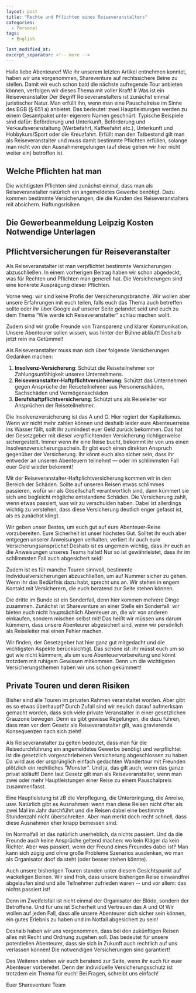 ```yaml
---
layout: post
title: "Rechte und Pflichten eines Reiseveranstalters"
categories:
  - Personal
tags:
  - English

last_modified_at: 
excerpt_separator: <!-- more -->
---
```


Hallo liebe Abenteurer! Wie ihr unserem letzten Artikel entnehmen konntet, haben wir uns vorgenommen, Shareventure auf rechtssichere Beine zu stellen. Damit wir euch schon bald die nächste aufregende Tour anbieten können, verfolgen wir dieses Thema mit voller Kraft! # Was ist ein Reiseveranstalter Der Begriff Reiseveranstalters ist zunächst einmal juristischer Natur. Man erfüllt ihn, wenn man eine Pauschalreise im Sinne des BGB (§ 651 a) anbietet. Das bedeutet: zwei Hauptleistungen werden zu einem Gesamtpaket unter eigenem Namen geschnürt. Typische Beispiele sind dafür: Beförderung und Unterkunft, Beförderung und Verkaufsveranstaltung (Werbefahrt, Kaffeefahrt etc.), Unterkunft und Hobbykurs/Sport oder die Kreuzfahrt. Erfüllt man den Tatbestand gilt man als Reiseveranstalter und muss damit bestimmte Pflichten erfüllen, solange man nicht von den Ausnahmeregelungen (auf diese gehen wir hier nicht weiter ein) betroffen ist.

<!-- more -->

## Welche Pflichten hat man

Die wichtigsten Pflichten sind zunächst einmal, dass man als Reiseveranstalter natürlich ein angemeldetes Gewerbe benötigt. Dazu kommen bestimmte Versicherungen, die die Kunden des Reiseveranstalters mit absichern. Haftungsrisiken 

## Die Gewerbeanmeldung Leipzig Kosten Notwendige Unterlagen

## Pflichtversicherungen für Reiseveranstalter

Als Reiseveranstalter ist man verpflichtet bestimmte Versicherungen abzuschließen. In einem vorherigen Beitrag haben wir schon abgedeckt, was für Rechten und Pflichten man generell hat. Die Versicherungen sind eine konkrete Ausprägung dieser Pflichten.

Vorne weg: wir sind keine Profis der Versicherungsbranche. Wir wollen aber unsere Erfahrungen mit euch teilen, falls euch das Thema auch betreffen sollte oder ihr über Google auf unserer Seite gelandet seid und euch zu dem Thema “Wie werde ich Reiseveranstalter” schlau machen wollt.

Zudem sind wir große Freunde von Transparenz und klarer Kommunikation. Unsere Abenteurer sollen wissen, was hinter der Bühne abläuft! Deshalb jetzt rein ins Getümmel!

Als Reiseveranstalter muss man sich über folgende Versicherungen Gedanken machen:
1. **Insolvenz-Versicherung**: Schützt die Reiseteilnehmer vor Zahlungsunfähigkeit unseres Unternehmens.
2. **Reiseveranstalter-Haftpflichtversicherung**: Schützt das Unternehmen gegen Ansprüche der Reiseteilnehmer aus Personenschäden, Sachschäden und Vermögensschäden
3. **Berufshaftpflichtversicherung**: Schützt uns als Reiseleiter vor Ansprüchen der Reiseteilnehmer.

Die Insolvenzversicherung ist das A und O. Hier regiert der Kapitalismus. Wenn wir nicht mehr zahlen können und deshalb leider eure Abenteuerreise ins Wasser fällt, sollt ihr zumindest euer Geld zurück bekommen. Das hat der Gesetzgeber mit dieser verpflichtenden Versicherung richtigerweise sichergestellt. Immer wenn ihr eine Reise bucht, bekommt ihr von uns einen Insolvenzversicherungsschein. Er gibt euch einen direkten Anspruch gegenüber der Versicherung. Ihr könnt euch also sicher sein, dass ihr entweder an unseren Abenteuern teilnehmt — oder im schlimmsten Fall euer Geld wieder bekommt!

Mit der Reiseveranstalter-Haftplichtversicherung kommen wir in den Bereich der Schäden. Sollte auf unseren Reisen etwas schlimmes passieren, wofür wir als Gesellschaft verantwortlich sind, dann kümmert sie sich und begleicht mögliche entstandene Schäden. Die Versicherung zahlt, wenn etwas passiert, was wir zu verschulden haben. Dabei ist allerdings wichtig zu verstehen, dass diese Versicherung deutlich enger gefasst ist, als es zunächst klingt.

Wir geben unser Bestes, um euch gut auf eure Abenteuer-Reise vorzubereiten. Eure Sicherheit ist unser höchstes Gut. Solltet ihr euch aber entgegen unserer Anweisungen verhalten, verliert ihr auch eure Versicherungsansprüche! Deshalb ist es ungemein wichtig, dass ihr euch an die Anweisungen unseres Teams haltet! Nur so ist gewährleistet, dass ihr im schlimmsten Fall auch abgesichert seid!

Zudem ist es für manche Touren sinnvoll, bestimmte Individualversicherungen abzuschließen, um auf Nummer sicher zu gehen. Wenn ihr das Bedürfnis dazu habt, sprecht uns an. Wir stehen in engem Kontakt mit Versicherern, die euch beratend zur Seite stehen können.

Die dritte im Bunde ist ein Sonderfall, denn hier kommen mehrere Dinge zusammen. Zunächst ist Shareventure an einer Stelle ein Sonderfall: wir bieten euch nicht hauptsächlich Abenteuer an, die wir von anderen einkaufen, sondern mischen selbst mit! Das heißt wir müssen uns darum kümmern, dass unsere Abenteurer abgesichert sind, wenn wir persönlich als Reiseleiter mal einen Fehler machen.

Wir finden, der Gesetzgeber hat hier ganz gut mitgedacht und die wichtigsten Aspekte berücksichtigt. Das schöne ist: ihr müsst euch um so gut wie nicht kümmern, als um eure Abenteuervorbereitung und könnt trotzdem mit ruhigem Gewissen mitkommen. Denn um die wichtigsten Versicherungsthemen haben wir uns schon gekümmert!

## Private Touren und deren Risiken
Bisher sind alle Touren im privaten Rahmen veranstaltet worden. Aber gibt es so etwas überhaupt? Durch Zufall sind wir neulich darauf aufmerksam gemacht worden, dass sich viele private Veranstalter in einer gesetzlichen Grauzone bewegen. Denn es gibt gewisse Regelungen, die dazu führen, dass man vor dem Gesetz als Reiseveranstalter gilt, was gravierende Konsequenzen nach sich zieht!

Als Reiseveranstalter zu gelten bedeutet, dass man für die Reisedurchführung ein angemeldetes Gewerbe benötigt und verpflichtet ist die gesetzlich vorgeschriebenen Versicherung abgeschlossen zu haben. Da wird aus der ursprünglich einfach gedachten Wandertour mit Freunden plötzlich ein rechtliches "Monster". Und ja, das gilt auch, wenn das ganze privat abläuft! Denn laut Gesetz gilt man als Reiseveranstalter, wenn man zwei oder mehr Hauptleistungen einer Reise zu einem Pauschalpreis zusammenfasst.

Eine Hauptleistung ist zB die Verpflegung, die Unterbringung, die Anreise, usw. Natürlich gibt es Ausnahmen: wenn man diese Reisen nicht öfter als zwei Mal im Jahr durchführt und die Reisen dabei eine bestimmte Stundenzahl nicht überschreiten. Aber man merkt doch recht schnell, dass diese Ausnahmen eher knapp bemessen sind.

Im Normalfall ist das natürlich unerheblich, da nichts passiert. Und da die Freunde auch keine Ansprüche geltend machen: wo kein Kläger da kein Richter. Aber was passiert, wenn der Freund eines Freundes dabei ist? Man kann sich zügig und ohne große Probleme Szenarios ausdenken, wo man als Organisator doof da steht (oder besser stehen könnte).

Auch unsere bisherigen Touren standen unter diesem Gesichtspunkt auf wackeligen Beinen. Wir sind froh, dass unsere bisherigen Reise einwandfrei abgelaufen sind und alle Teilnehmer zufrieden waren -- und vor allem: das nichts passiert ist!

Denn im Zweifelsfall ist nicht einmal der Organisator der Blöde, sondern der Betroffene. Und für uns ist Sicherheit und Vertrauen das A und O! Wir wollen auf jeden Fall, dass alle unsere Abenteurer sich sicher sein können, ein gutes Erlebnis zu haben und im Notfall abgesichert zu sein!

Deshalb haben wir uns vorgenommen, dass bei den zukünftigen Reisen alles mit Recht und Ordnung zugehen soll. Das bedeutet für unsere potentiellen Abenteurer, dass sie sich in Zukunft auch rechtlich auf uns verlassen können! Die notwendigen Versicherungen sind garantiert!

Des Weiteren stehen wir euch beratend zur Seite, wenn ihr euch für euer Abenteuer vorbereitet. Denn der individuelle Versicherungsschutz ist trotzdem ein Thema für euch! Bei Fragen, schreibt uns einfach!

Euer Shareventure Team